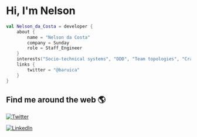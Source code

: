 # Hi, I'm Nelson

```kotlin
val Nelson_da_Costa = developer {
    about {
        name = "Nelson da Costa"
        company = Sunday
        role = Staff_Engineer
    }
    interests("Socio-technical systems", "DDD", "Team topologies", "Craft" , "Kotlin")
    links {
        twitter = "@baruica"
    }
}
```

## Find me around the web 🌎

<a href="https://twitter.com/baruica"><img src="https://img.shields.io/twitter/follow/baruica?label=Twitter&style=social" alt="Twitter"></a>

<a href="https://www.linkedin.com/in/nelson-da-costa-1a411b53"><img src="https://img.shields.io/badge/LinkedIn--_.svg?style=social&logo=linkedin" alt="LinkedIn"></a>
